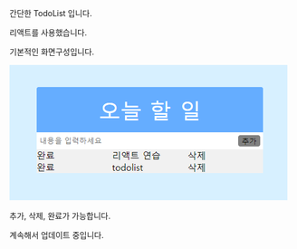 간단한 TodoList 입니다.

리액트를 사용했습니다.

기본적인 화면구성입니다.

![index](./capture/ima.PNG)

추가, 삭제, 완료가 가능합니다.

계속해서 업데이트 중입니다.
